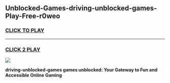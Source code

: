 
## Unblocked-Games-driving-unblocked-games-Play-Free-r0weo
<h3>
<a href="https://premium76.site?title=driving-unblocked-games&ref=21A">CLICK TO PLAY</a></h3>
<hr>

<h3>
<a href="https://premium76.site?title=driving-unblocked-games&ref=21A">CLICK 2 PLAY</a>
  
</h3>

<a href="https://premium76.site?title=driving-unblocked-games&ref=21A"><img src="https://clearcache.store/games.png"></a>


**driving-unblocked-games games unblocked: Your Gateway to Fun and Accessible Online Gaming**
